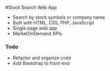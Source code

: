 #Stock Search Web App
- Search by stock symbols or company name
- Built with HTML, CSS, PHP, JavaScript
- Single page web app
- MarketOnDemand APIs

### Todo
- Refactor and organize code
- Add Bootstrap to front-end
